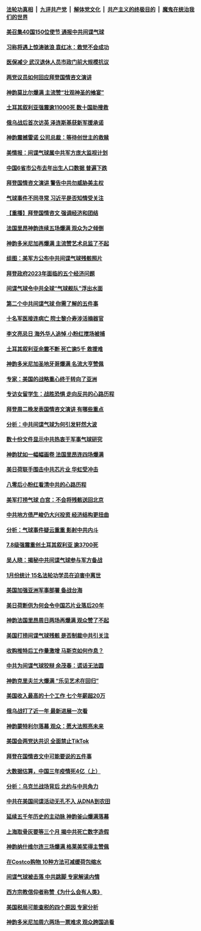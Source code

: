 ####  [法轮功真相](../../../../basic/blob/master/README.md?t=02090413) &nbsp;|&nbsp; [九评共产党](../../../../9ping.md/blob/master/README.md?t=02090413) &nbsp;|&nbsp; [解体党文化](../../../../jtdwh.md/blob/master/README.md?t=02090413)  &nbsp;|&nbsp; [共产主义的终极目的](../../../../gczydzjmd.md/blob/master/README.md?t=02090413) &nbsp;|&nbsp; [魔鬼在统治我们的世界](../../../../mgztzwmdsj.md/blob/master/README.md?t=02090413) 

#### [美召集40国150位使节 通报中共间谍气球](../pages/nf4514/n13925414.md?t=02090413) 

#### [习称将遇上惊涛骇浪 袁红冰：救党不会成功](../pages/nf4514/n13925412.md?t=02090413) 

#### [医保减少 武汉退休人员市政门前大规模抗议](../pages/nf4514/n13925389.md?t=02090413) 

#### [两党议员如何回应拜登国情咨文演讲](../pages/nf4514/n13925314.md?t=02090413) 

#### [神韵莫比尔爆满 主流赞“壮观神圣的飨宴”](../pages/nf4514/n13925369.md?t=02090413) 

#### [土耳其叙利亚强震逾11000死 数十国助搜救](../pages/nf4514/n13925018.md?t=02090413) 

#### [俄乌战后首次访英 泽连斯基获新军援承诺](../pages/nf4514/n13925463.md?t=02090413) 

#### [神韵震撼雷诺 公司总裁：等待创世主的救赎](../pages/nf4514/n13925459.md?t=02090413) 

#### [美情报：间谍气球属中共军方庞大监视计划](../pages/nf4514/n13924995.md?t=02090413) 

#### [中国6省市公布去年出生人口数据 普遍下跌](../pages/nf4514/n13925082.md?t=02090413) 

#### [拜登国情咨文演讲 警告中共勿威胁美主权](../pages/nf4514/n13925017.md?t=02090413) 

#### [气球事件不同寻常 习近平是否知情受关注](../pages/nf4514/n13924938.md?t=02090413) 

#### [【重播】拜登国情咨文 强调经济和团结](../pages/nf4514/n13924934.md?t=02090413) 

#### [法国里昂神韵连续五场爆满 观众为之倾倒](../pages/nf4514/n13924914.md?t=02090413) 

#### [神韵多米尼加再爆满 主流赞艺术总监了不起](../pages/nf4514/n13925274.md?t=02090413) 

#### [组图：美军方公布中共间谍气球残骸照片](../pages/nf4514/n13924854.md?t=02090413) 

#### [拜登政府2023年面临的五个经济问题](../pages/nf4514/n13924801.md?t=02090413) 

#### [间谍气球令中共全球“气球舰队”浮出水面](../pages/nf4514/n13924302.md?t=02090413) 

#### [第二个中共间谍气球 你需了解的五件事](../pages/nf4514/n13924810.md?t=02090413) 

#### [十名军医接连病亡 院士黎介寿涉活摘器官](../pages/nf4514/n13924785.md?t=02090413) 

#### [李文亮忌日 海外华人追悼 小粉红搅场被捕](../pages/nf4514/n13924598.md?t=02090413) 

#### [土耳其叙利亚余震不断 死亡逾5千 救援难](../pages/nf4514/n13924489.md?t=02090413) 

#### [神韵多米尼加圣地牙哥爆满 名流大亨赞佩](../pages/nf4514/n13924578.md?t=02090413) 

#### [专家：美国的战略重心终于转向了亚洲](../pages/nf4514/n13924497.md?t=02090413) 

#### [专访女留学生：战胜恐惧 走向反共的心路历程](../pages/nf4514/n13924127.md?t=02090413) 

#### [拜登周二晚发表国情咨文演讲 有哪些重点](../pages/nf4514/n13924361.md?t=02090413) 

#### [分析：中共间谍气球为何引发轩然大波](../pages/nf4514/n13924177.md?t=02090413) 

#### [数十份文件显示中共热衷于军事气球研究](../pages/nf4514/n13924151.md?t=02090413) 

#### [神韵犹如一幅幅画卷 法国里昂连四场爆满](../pages/nf4514/n13924363.md?t=02090413) 

#### [美日荷联手围击中共芯片业 华虹受冲击](../pages/nf4514/n13924221.md?t=02090413) 

#### [八零后小粉红看清中共的心路历程](../pages/nf4514/n13921745.md?t=02090413) 

#### [美军打捞气球 白宫：不会将残骸送回北京](../pages/nf4514/n13924118.md?t=02090413) 

#### [中共地方债严峻仍大兴投资 经济结构更扭曲](../pages/nf4514/n13924082.md?t=02090413) 

#### [分析：气球事件疑云重重 影射中共内斗](../pages/nf4514/n13924062.md?t=02090413) 

#### [7.8级强震重创土耳其叙利亚 逾3700死](../pages/nf4514/n13923526.md?t=02090413) 

#### [吴人晓：揭秘中共间谍气球参与军方备战](../pages/nf4514/n13923992.md?t=02090413) 

#### [1月份统计 15名法轮功学员在迫害中离世](../pages/nf4514/n13922556.md?t=02090413) 

#### [美国加强亚洲军事部署 备战台海](../pages/nf4514/n13923308.md?t=02090413) 

#### [美日荷断供为何会令中国芯片业落后20年](../pages/nf4514/n13923701.md?t=02090413) 

#### [神韵法国里昂周日两场再爆满 观众赞了不起](../pages/nf4514/n13923811.md?t=02090413) 

#### [美国打捞间谍气球残骸 是否制裁中共引关注](../pages/nf4514/n13923512.md?t=02090413) 

#### [收购推特后工作量激增 马斯克如何作息？](../pages/nf4514/n13923424.md?t=02090413) 

#### [中共为间谍气球狡辩 余茂春：谎话无法圆](../pages/nf4514/n13923437.md?t=02090413) 

#### [神韵克里夫兰大爆满 “乐见艺术在回归”](../pages/nf4514/n13923847.md?t=02090413) 

#### [美国收入最高的十个工作 七个年薪超20万](../pages/nf4514/n13921953.md?t=02090413) 

#### [俄乌战打了近一年 最新进展一次看](../pages/nf4514/n13923368.md?t=02090413) 

#### [神韵蒙特利尔落幕 观众：愿大法照亮未来](../pages/nf4514/n13923723.md?t=02090413) 

#### [美国会两党达共识 全面禁止TikTok](../pages/nf4514/n13923370.md?t=02090413) 

#### [拜登在国情咨文中可能要说的五件事](../pages/nf4514/n13923305.md?t=02090413) 

#### [大数据估算，中国三年疫情死4亿（上）](../pages/nf4514/n13922184.md?t=02090413) 

#### [分析：乌克兰战场背后 北约与中共角力](../pages/nf4514/n13923347.md?t=02090413) 

#### [中共在美国间谍活动无孔不入 从DNA到农田](../pages/nf4514/n13923302.md?t=02090413) 

#### [延续五千年历史的主动脉 神韵釜山爆满落幕](../pages/nf4514/n13923375.md?t=02090413) 

#### [上海取骨灰要等三个月 揭中共死亡数字造假](../pages/nf4514/n13923327.md?t=02090413) 

#### [神韵纳什维尔连三场爆满 格莱美奖得主赞佩](../pages/nf4514/n13923108.md?t=02090413) 

#### [在Costco购物 10种方法可减缓荷包缩水](../pages/nf4514/n13919239.md?t=02090413) 

#### [间谍气球被击落 中共跳脚 专家解读内情](../pages/nf4514/n13923181.md?t=02090413) 

#### [西方宗教信仰者称赞《为什么会有人类》](../pages/nf4514/n13922700.md?t=02090413) 

#### [美国税局可能查税的四个原因 专家分析](../pages/nf4514/n13922782.md?t=02090413) 

#### [神韵多米尼加周六两场一票难求 观众跨国追看](../pages/nf4514/n13923026.md?t=02090413) 

